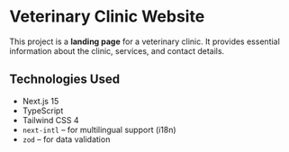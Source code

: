 # Veterinary Clinic Website

This project is a **landing page** for a veterinary clinic. It provides essential information about
the clinic, services, and contact details.

## Technologies Used

- Next.js 15
- TypeScript
- Tailwind CSS 4
- `next-intl` – for multilingual support (i18n)
- `zod` – for data validation